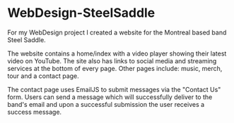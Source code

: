 # WebDesign-SteelSaddle
For my WebDesign project I created a website for the Montreal based band Steel Saddle.

The website contains a home/index with a video player showing their latest video on YouTube.
The site also has links to social media and streaming services at the bottom of every page.
Other pages include: music, merch, tour and a contact page.

The contact page uses EmailJS to submit messages via the "Contact Us" form. Users can send a message which will successfully deliver to the band's email and upon a successful submission the user receives a success message.
